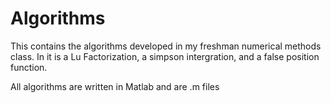 # Algorithms
This contains the algorithms developed in my freshman numerical methods class. In it is a Lu Factorization, a simpson intergration, and  a false position function. 

All algorithms are written in Matlab and are .m files
